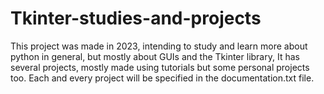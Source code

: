 # Tkinter-studies-and-projects

This project was made in 2023, intending to study and learn more about python in general, but mostly about GUIs and the Tkinter
library, It has several projects, mostly made using tutorials but some personal projects too.
Each and every project will be specified in the documentation.txt file.
